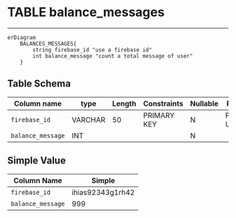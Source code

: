 # TABLE balance_messages

---
```mermaind
erDiagram
    BALANCES_MESSAGES{
        string firebase_id "use a firebase id"
        int balance_message "count a total message of user"
    }
```

## Table Schema
| Column name       | type    | Length | Constraints | Nullable | Remark       |
| ----------------- | ------- | ------ | ----------- | -------- | ------------ |
| `firebase_id`     | VARCHAR | 50     | PRIMARY KEY | N        | Firebase UID |
| `balance_message` | INT     |        |             | N        |              |


## Simple Value
| Column Name       | Simple           |
| ----------------- | ---------------- |
| `firebase_id`     | ihias92343g1rh42 |
| `balance_message` | 999              |